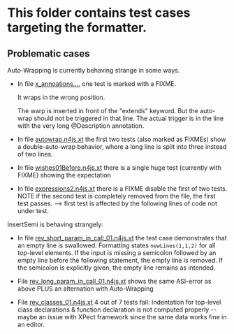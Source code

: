 
# This folder contains test cases targeting the formatter.



## Problematic cases

Auto-Wrapping is currently behaving strange in some ways.


*  In file  [x_annoations....](x_annotations_long_wrapping_problem.n4js.xt) one test is marked with a FIXME.
    
    It wraps in the wrong position.
		
	The warp is inserted in front of the "extends" keyword. But the auto-wrap should not be triggered in that line. The actual trigger is 
	in the line with the very long @Description annotation.
	 	
*  In file [autowrap.n4js.xt](autowrap.n4js.xt) the first two tests (also marked as FIXMEs) show a double-auto-wrap behavior, where a long line is split into three instead of two lines.
 
*  In file [wishes01Before.n4js.xt](wishes01Before.n4js.xt) there is a single huge test (currently with FIXME) showing the expectation

*  In file [expressions2.n4js.xt](expressions2.n4js.xt) there is a FIXME disable the first of two tests. NOTE if the second test is completely removed from the file, the first test 
	passes. --> first test is affected by the following lines of code not under test. 


InsertSemi is behaving strangely:

* In file [rev_short_param_in_call_01.n4js.xt](rev_short_param_in_call_01.n4js.xt) the test case demonstrates that an empty line is swallowed:
  Formatting states ```newLines(1,1,2)``` for all top-level elements. 
  If the input is missing a semicolon followed by an empty line before the following statement, the empty line is removed. 
  If the semicolon is explicitly given, the empty line remains as intended.

  
* File [rev_long_param_in_call_01.n4js.xt](rev_long_param_in_call_01.n4js.xt) shows the same ASI-error as above PLUS an alternation with Auto-Wrapping

* File [rev_classes_01.n4js.xt](rev_classes_01.n4js.xt) 4 out of 7 tests fail:
  Indentation for top-level class declarations & function declaration is not computed properly -- maybe an issue with XPect framework since the same data works fine in an editor.